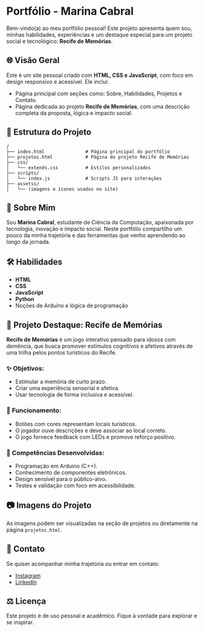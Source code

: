 # Portfólio - Marina Cabral

Bem-vindo(a) ao meu portfólio pessoal! Este projeto apresenta quem sou, minhas habilidades, experiências e um destaque especial para um projeto social e tecnológico: **Recife de Memórias**.

## 🌐 Visão Geral

Este é um site pessoal criado com **HTML, CSS e JavaScript**, com foco em design responsivo e acessível. Ele inclui:

- Página principal com seções como: Sobre, Habilidades, Projetos e Contato.
- Página dedicada ao projeto **Recife de Memórias**, com uma descrição completa da proposta, lógica e impacto social.

## 📁 Estrutura do Projeto

```
/
├── index.html               # Página principal do portfólio
├── projetos.html            # Página do projeto Recife de Memórias
├── css/
│   └── extends.css          # Estilos personalizados
├── scripts/
│   └── index.js             # Scripts JS para interações
├── assetss/
│   └── (imagens e ícones usados no site)
```

## 🧠 Sobre Mim

Sou **Marina Cabral**, estudante de Ciência da Computação, apaixonada por tecnologia, inovação e impacto social. Neste portfólio compartilho um pouco da minha trajetória e das ferramentas que venho aprendendo ao longo da jornada.

## 🛠️ Habilidades

- **HTML**
- **CSS**
- **JavaScript**
- **Python**
- Noções de Arduino e lógica de programação

## 🧩 Projeto Destaque: Recife de Memórias

**Recife de Memórias** é um jogo interativo pensado para idosos com demência, que busca promover estímulos cognitivos e afetivos através de uma trilha pelos pontos turísticos do Recife.

### ✨ Objetivos:
- Estimular a memória de curto prazo.
- Criar uma experiência sensorial e afetiva.
- Usar tecnologia de forma inclusiva e acessível.

### 🔧 Funcionamento:
- Botões com cores representam locais turísticos.
- O jogador ouve descrições e deve associar ao local correto.
- O jogo fornece feedback com LEDs e promove reforço positivo.

### 🧩 Competências Desenvolvidas:
- Programação em Arduino (C++).
- Conhecimento de componentes eletrônicos.
- Design sensível para o público-alvo.
- Testes e validação com foco em acessibilidade.

## 📷 Imagens do Projeto

As imagens podem ser visualizadas na seção de projetos ou diretamente na página `projetos.html`.

## 📲 Contato

Se quiser acompanhar minha trajetória ou entrar em contato:

- [Instagram](https://www.instagram.com/marinacabraln?igsh=a2k5MmdmN2Q0ZDFx)
- [LinkedIn](https://www.linkedin.com/in/marinacnlima)

## ⚖️ Licença

Este projeto é de uso pessoal e acadêmico. Fique à vontade para explorar e se inspirar.